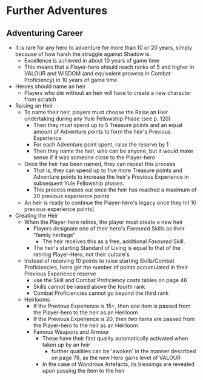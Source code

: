 # Further Adventures

## Adventuring Career

- It is rare for any hero to adventure for more than 10 or 20 years, simply because of how harsh the struggle against Shadow is.
  - Excellence is achieved in about 10 years of game time
  - This means that a Player-hero should reach ranks of 5 and higher in VALOUR and WISDOM (and equivalent prowess in Combat Proficiency) in 10 years of game time.
- Heroes should name an heir
  - Players who die without an heir will have to create a new character from scratch
- Raising an Heir
  - To name their heir, players must choose the Raise an Heir undertaking during any Yule Fellowship Phase (see p. 120)
    - Then they must spend up to 5 Treasure points and an equal amount of Adventure points to form the heir's Previous Experience
    - For each Adventure point spent, raise the reserve by 1
    - Then they name the heir, who can be anyone, but it would make sense if it was someone close to the Player-hero
  - Once the heir has been named, they can repeat this process 
    - That is, they can spend up to five more Treasure points and Adventure points to increase the heir's Previous Experience in subsequent Yule Fellowship phases.
    - This process maxes out once the heir has reached a maximum of 20 previous experience points
  - An heir is ready to continue the Player-hero's legacy once they hit 10 previous experience points]
- Creating the Heir
  - When the Player-hero retires, the player must create a new heir
    - Players designate one of their hero's *Favoured* Skills as their "family heritage"
      - The heir receives this as a free, additional *Favoured* Skill.
    - The heir's starting Standard of Living is equal to that of the retiring Player-Hero, not their culture's
  - Instead of receiving 10 points to raise starting Skills/Combat Proficiencies, heirs get the number of points accumulated in their Previous Experience reserve
    - use the Skill and Combat Proficiency costs tables on page 46
    - Skills cannot be raised above the fourth rank
    - Combat Proficiencies cannot go beyond the third rank
  - Heirlooms
    - If the Previous Experience is 15+, then *one* item is passed from the Player-hero to the heir as an Heirloom
    - If the Previous Experience is 20, then *two* items are passed from the Player-hero to the heir as an Heirloom
    - Famous Weapons and Armour
      - These have their first quality automatically activated when taken up by an heir
        - further qualities can be 'awoken' in the manner described on page 78, as the new Hero gains level of VALOUR
      - In the case of Wondrous Artefacts, its blessings are revealed upon passing the item to the heir